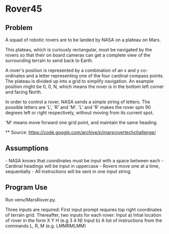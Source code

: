 # Rover45


<h2>Problem</h2>
A squad of robotic rovers are to be landed by NASA on a plateau on Mars.

This plateau, which is curiously rectangular, must be navigated by the rovers so that their on board cameras can get a complete view of the surrounding terrain to send back to Earth.

A rover's position is represented by a combination of an x and y co-ordinates and a letter representing one of the four cardinal compass points. The plateau is divided up into a grid to simplify navigation. An example position might be 0, 0, N, which means the rover is in the bottom left corner and facing North.

In order to control a rover, NASA sends a simple string of letters. The possible letters are 'L', 'R' and 'M'. 'L' and 'R' makes the rover spin 90 degrees left or right respectively, without moving from its current spot.

'M' means move forward one grid point, and maintain the same heading.

** Source: https://code.google.com/archive/p/marsrovertechchallenge/

<h2>Assumptions</h2>
- NASA knows that coordinates must be input with a space between each
- Cardinal headings will be input in uppercase
- Rovers move one at a time, sequentially
- All instructions will be sent in one input string

<h2>Program Use</h2>
Run venv/MarsRover.py. 

Three inputs are required:
First input prompt requires top right coordinates of terrain grid.
Thereafter, two inputs for each rover:
Input a) Intial location of rover in the form X Y H (e.g 3 4 N)
Input b) A list of instructions from the commands L, R, M (e.g. LMMRMLMM)
